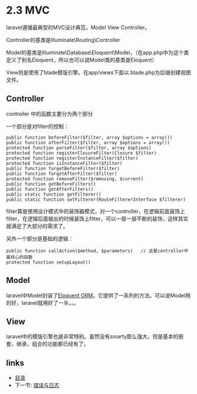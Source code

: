 # 2.3 MVC

laravel遵循最典型的MVC设计典范，Model View Controller。

Controller的基类是Illuminate\Routing\Controller

Model的基类是Illuminate\Database\Eloquent\Model，（在app.php中为这个类定义了别名Eloquent，所以也可以说Model类的基类是Eloquent）

View则是使用了blade模版引擎。在app/views下面以.blade.php为后缀创建视图文件。

## Controller

controller 中的函数主要分为两个部分

一个部分是对filter的控制：

```
public function beforeFilter($filter, array $options = array())
public function afterFilter($filter, array $options = array())
protected function parseFilter($filter, array $options)
protected function registerClosureFilter(Closure $filter)
protected function registerInstanceFilter($filter)
protected function isInstanceFilter($filter)
public function forgetBeforeFilter($filter)
public function forgetAfterFilter($filter)
protected function removeFilter($removing, $current)
public function getBeforeFilters()
public function getAfterFilters()
public static function getFilterer()
public static function setFilterer(RouteFiltererInterface $filterer)
```

filter算是使用设计模式中的装饰器模式，对一个controller，在逻辑前面装饰上filter，在逻辑后面输出的时候装饰上filter，可以一层一层不断的装饰，这样其实就满足了大部分的需求了。

另外一个部分是基础的逻辑：

```
public function callAction($method, $parameters)   // 这是controller中最核心的函数
protected function setupLayout()
```

## Model

laravel中Model封装了[Eloquent ORM](https://github.com/illuminate/database)。它提供了一系列的方法。可以说Model用的好，laravel就用好了一半。。。


## View

laravel中的模版引擎也是非常特别。虽然没有smarty那么强大，但是基本的嵌套，继承，组合的功能都已经有了。

## links
  * [目录](<preface.md>)
  * 下一节: [错误与日志](<02.4.md>)
